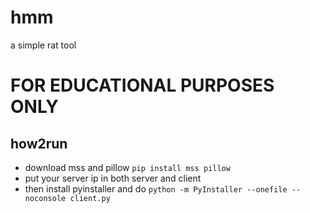 # hmm
a simple rat tool

# FOR EDUCATIONAL PURPOSES ONLY

## how2run
- download mss and pillow `pip install mss pillow`
- put your server ip in both server and client
- then install pyinstaller and do `python -m PyInstaller --onefile --noconsole client.py`
